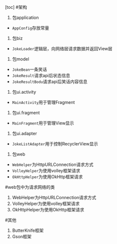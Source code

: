 [toc]
#架构
1. 包application
 - `AppConfig`存放常量
1. 包biz
 - `JokeLoader`逻辑层，向网络层请求数据并返回View层
1. 包model
 - `JokeBean`一条笑话
 - `JokeResult`请求api后状态信息
 - `JokeResultBodu`请求api后笑话内容信息
1. 包ui.activity
 - `MainActivity`用于管理Fragment
1. 包ui.fragment
 - `MainFragment`用于管理View显示
1. 包ui.adapter
 -  `JokeListAdapter`用于控制RecyclerView显示
1. 包web
 - `WebHelper`为HttpURLConnection请求方式
 - `VolleyHelper`为使用volley框架请求
 - `OkHttpHelper`为使用OkHttp框架请求

#web包中为请求网络的类
1. WebHelper为HttpURLConnection请求方式
1. VolleyHelper为使用volley框架请求
1. OkHttpHelper为使用OkHttp框架请求

#其他
1. ButterKnife框架
1. Gson框架